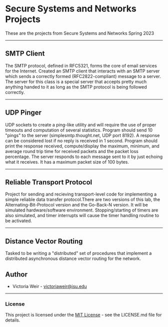 # Secure Systems and Networks Projects
These are the projects from Secure Systems and Networks Spring 2023
***
## SMTP Client
The SMTP protocol, defined in RFC5321, forms the core of email services for the Internet. Created an SMTP client that interacts with an SMTP server which sends a correctly formed (RFC2822-compliant) message to a server. The server for this class is a special server that accepts pretty much anything handed to it as long as the SMTP protocol is being followed correctly. 
***
## UDP Pinger
UDP sockets to create a ping-like utility and will require the use of proper timeouts and computation of several statistics. Program should send 10 "pings" to the server (simplesmtp.thought.net, UDP port 8192). A response can be considered lost if no reply is received in 1 second. Program should print the response received, compute/display the maximum, minimum, and average round trip time for received packets and the packet loss percentage. The server responds to each message sent to it by just echoing what it receives. It has a maximum packet size of 100 bytes.
***
## Reliable Transport Protocol
Project for sending and recieving transport-level code for implementing a simple reliable data transfer protocol.There are two versions of this lab, the Alternating-Bit-Protocol version and the  Go-Back-N version. It will be simulated hardware/software environment. Stopping/starting of timers are also simulated, and timer interrupts will cause the timer handling routine to be activated.
***
## Distance Vector Routing
Tasked to be writing a "distributed" set of procedures that implement a distributed asynchronous distance vector routing for the network. 
## Author
* Victoria Weir - victoriaweir@isu.edu
***
### License
This project is licensed under the [MIT License](https://choosealicense.com/licenses/mit/) - see the LICENSE.md file for details.
